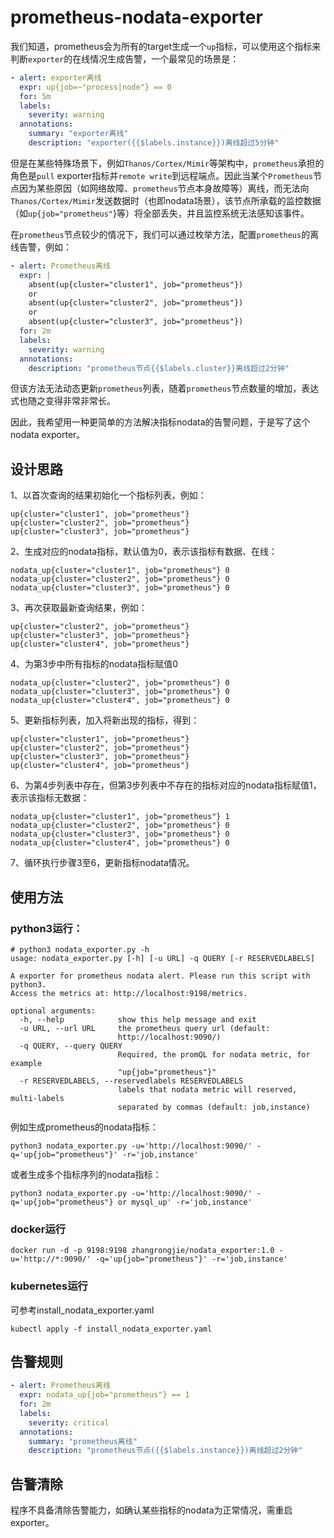 # prometheus-nodata-exporter
我们知道，prometheus会为所有的target生成一个`up`指标，可以使用这个指标来判断`exporter`的在线情况生成告警，一个最常见的场景是：
```yaml
- alert: exporter离线
  expr: up{job=~"process|node"} == 0
  for: 5m
  labels:
    severity: warning
  annotations:
    summary: "exporter离线"
    description: "exporter({{$labels.instance}})离线超过5分钟"
```
但是在某些特殊场景下，例如`Thanos/Cortex/Mimir`等架构中，`prometheus`承担的角色是`pull` exporter指标并`remote write`到远程端点。因此当某个`Prometheus`节点因为某些原因（如网络故障、`prometheus`节点本身故障等）离线，而无法向`Thanos/Cortex/Mimir`发送数据时（也即nodata场景），该节点所承载的监控数据（如`up{job="prometheus"`}等）将全部丢失，并且监控系统无法感知该事件。

在`prometheus`节点较少的情况下，我们可以通过枚举方法，配置`prometheus`的离线告警，例如：
```yaml
- alert: Prometheus离线
  expr: |
    absent(up{cluster="cluster1", job="prometheus"})
    or
    absent(up{cluster="cluster2", job="prometheus"})
    or
    absent(up{cluster="cluster3", job="prometheus"})
  for: 2m
  labels:
    severity: warning
  annotations:
    description: "prometheus节点{{$labels.cluster}}离线超过2分钟"
```
但该方法无法动态更新`prometheus`列表，随着`prometheus`节点数量的增加，表达式也随之变得非常非常长。

因此，我希望用一种更简单的方法解决指标nodata的告警问题，于是写了这个nodata exporter。

## 设计思路
1、以首次查询的结果初始化一个指标列表，例如：
```
up{cluster="cluster1", job="prometheus"}
up{cluster="cluster2", job="prometheus"}
up{cluster="cluster3", job="prometheus"}
```
2、生成对应的nodata指标，默认值为0，表示该指标有数据、在线：
```
nodata_up{cluster="cluster1", job="prometheus"} 0
nodata_up{cluster="cluster2", job="prometheus"} 0
nodata_up{cluster="cluster3", job="prometheus"} 0
```
3、再次获取最新查询结果，例如：
```
up{cluster="cluster2", job="prometheus"}
up{cluster="cluster3", job="prometheus"}
up{cluster="cluster4", job="prometheus"}
```
4、为第3步中所有指标的nodata指标赋值0
```
nodata_up{cluster="cluster2", job="prometheus"} 0
nodata_up{cluster="cluster3", job="prometheus"} 0
nodata_up{cluster="cluster4", job="prometheus"} 0
```
5、更新指标列表，加入将新出现的指标，得到：
```
up{cluster="cluster1", job="prometheus"}
up{cluster="cluster2", job="prometheus"}
up{cluster="cluster3", job="prometheus"}
up{cluster="cluster4", job="prometheus"}
```
6、为第4步列表中存在，但第3步列表中不存在的指标对应的nodata指标赋值1，表示该指标无数据：
```
nodata_up{cluster="cluster1", job="prometheus"} 1
nodata_up{cluster="cluster2", job="prometheus"} 0
nodata_up{cluster="cluster3", job="prometheus"} 0
nodata_up{cluster="cluster4", job="prometheus"} 0
```
7、循环执行步骤3至6，更新指标nodata情况。

## 使用方法
### python3运行：
```text
# python3 nodata_exporter.py -h
usage: nodata_exporter.py [-h] [-u URL] -q QUERY [-r RESERVEDLABELS]

A exporter for prometheus nodata alert. Please run this script with python3.
Access the metrics at: http://localhost:9198/metrics.

optional arguments:
  -h, --help            show this help message and exit
  -u URL, --url URL     the prometheus query url (default:
                        http://localhost:9090/)
  -q QUERY, --query QUERY
                        Required, the promQL for nodata metric, for example
                        "up{job="prometheus"}"
  -r RESERVEDLABELS, --reservedlabels RESERVEDLABELS
                        labels that nodata metric will reserved, multi-labels
                        separated by commas (default: job,instance)
```
例如生成prometheus的nodata指标：
```shell
python3 nodata_exporter.py -u='http://localhost:9090/' -q='up{job="prometheus"}' -r='job,instance'
```
或者生成多个指标序列的nodata指标：
```shell
python3 nodata_exporter.py -u='http://localhost:9090/' -q='up{job="prometheus"} or mysql_up' -r='job,instance'
```

### docker运行
```
docker run -d -p 9198:9198 zhangrongjie/nodata_exporter:1.0 -u='http://*:9090/' -q='up{job="prometheus"}' -r='job,instance'
```
### kubernetes运行
可参考install_nodata_exporter.yaml
```
kubectl apply -f install_nodata_exporter.yaml
```
## 告警规则
```yaml
- alert: Prometheus离线
  expr: nodata_up{job="prometheus"} == 1
  for: 2m
  labels:
    severity: critical
  annotations:
    summary: "prometheus离线"
    description: "prometheus节点({{$labels.instance}})离线超过2分钟"
```
## 告警清除
程序不具备清除告警能力，如确认某些指标的nodata为正常情况，需重启exporter。